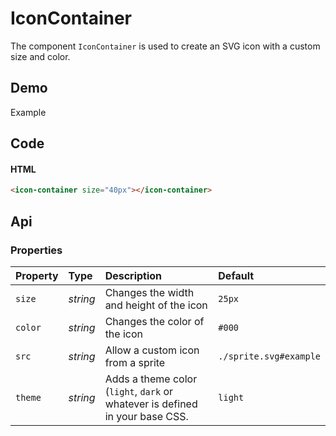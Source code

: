 # IconContainer
The component `IconContainer` is used to create an SVG icon with a custom size and color.

## Demo

<div class="example">
  <div class="header">Example</div>
  <div class="content">
    <icon-container size="40px"></icon-container>
  </div>
</div>

## Code

#### HTML
```html
<icon-container size="40px"></icon-container>
```

## Api

### Properties

| Property | Type | Description | Default |
| :--- | :--- | :--- | :--- |
| `size` | *string* | Changes the width and height of the icon | `25px` |
| `color` | *string* | Changes the color of the icon | `#000` |
| `src` | *string* | Allow a custom icon from a sprite | `./sprite.svg#example` |
| `theme` | *string* | Adds a theme color (`light`, `dark` or whatever is defined in your base CSS. | `light` |
